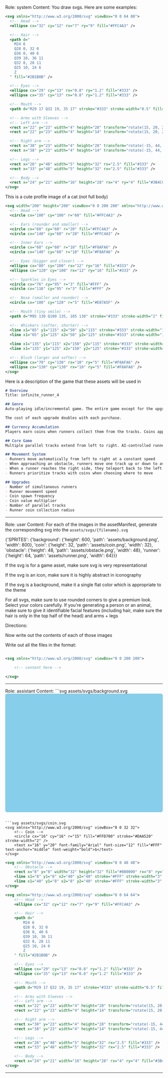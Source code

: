 Role: system
Content: 
You draw svgs. Here are some examples:

```svg assets/svgs/default_human.svg
<svg xmlns="http://www.w3.org/2000/svg" viewBox="0 0 64 80">
  <!-- Head -->
  <ellipse cx="32" cy="12" rx="7" ry="9" fill="#FFC4A3" />

  <!-- Hair -->
  <path d="
    M24 6 
    Q28 0, 32 0 
    Q36 0, 40 6 
    Q39 10, 36 11 
    Q32 8, 28 11 
    Q25 10, 24 6 
    Z
  " fill="#2B1B0B" />

  <!-- Eyes -->
  <ellipse cx="29" cy="13" rx="0.8" ry="1.2" fill="#333" />
  <ellipse cx="35" cy="13" rx="0.8" ry="1.2" fill="#333" />

  <!-- Mouth -->
  <path d="M29 17 Q32 19, 35 17" stroke="#333" stroke-width="0.5" fill="none" />

  <!-- Arms with Sleeves -->
  <!-- Left arm -->
  <rect x="22" y="23" width="4" height="28" transform="rotate(15, 20, 25)" fill="#FFC4A3" rx="2.5" />
  <rect x="22" y="23" width="4" height="14" transform="rotate(15, 20, 25)" fill="#3B4CCA" rx="2.5" />

  <!-- Right arm -->
  <rect x="38" y="23" width="4" height="28" transform="rotate(-15, 44, 25)" fill="#FFC4A3" rx="2.5" />
  <rect x="38" y="23" width="4" height="14" transform="rotate(-15, 44, 25)" fill="#3B4CCA" rx="2.5" />

  <!-- Legs -->
  <rect x="26" y="48" width="5" height="32" rx="2.5" fill="#333" />
  <rect x="33" y="48" width="5" height="32" rx="2.5" fill="#333" />

  <!-- Body -->
  <rect x="24" y="21" width="16" height="28" rx="4" ry="4" fill="#3B4CCA" />
</svg>
```

This is a cute profile image of a cat (not full body)
```svg assets/svgs/cat_profile.svg
<svg width="200" height="200" viewBox="0 0 200 200" xmlns="http://www.w3.org/2000/svg">
  <!-- Head -->
  <circle cx="100" cy="100" r="60" fill="#FFC4A3" />

  <!-- Ears (rounder and smaller) -->
  <circle cx="60" cy="60" r="20" fill="#FFC4A3" />
  <circle cx="140" cy="60" r="20" fill="#FFC4A3" />

  <!-- Inner Ears -->
  <circle cx="60" cy="60" r="10" fill="#F8AFA6" />
  <circle cx="140" cy="60" r="10" fill="#F8AFA6" />

  <!-- Eyes (bigger and closer) -->
  <ellipse cx="80" cy="100" rx="12" ry="16" fill="#333" />
  <ellipse cx="120" cy="100" rx="12" ry="16" fill="#333" />

  <!-- Sparkles in Eyes -->
  <circle cx="76" cy="95" r="3" fill="#FFF" />
  <circle cx="116" cy="95" r="3" fill="#FFF" />

  <!-- Nose (smaller and rounder) -->
  <circle cx="100" cy="120" r="5" fill="#E07A5F" />

  <!-- Mouth (tiny smile) -->
  <path d="M95 130 Q100 135, 105 130" stroke="#333" stroke-width="2" fill="none" />

  <!-- Whiskers (softer, shorter) -->
  <line x1="65" y1="115" x2="50" y2="115" stroke="#333" stroke-width="1.5" />
  <line x1="65" y1="125" x2="50" y2="125" stroke="#333" stroke-width="1.5" />
  
  <line x1="135" y1="115" x2="150" y2="115" stroke="#333" stroke-width="1.5" />
  <line x1="135" y1="125" x2="150" y2="125" stroke="#333" stroke-width="1.5" />

  <!-- Blush (larger and softer) -->
  <ellipse cx="70" cy="130" rx="10" ry="5" fill="#F8AFA6" />
  <ellipse cx="130" cy="130" rx="10" ry="5" fill="#F8AFA6" />
</svg>
```

Here is a description of the game that these assets will be used in

```markdown docs/overview.md
# Overview
Title: infinite_runner_4

## Genre
Auto-playing idle/incremental game. The entire game except for the upgrades is fully automated. The player will earn more of the primary currency over time

The cost of each upgrade doubles with each purchase.

## Currency Accumulation
Players earn coins when runners collect them from the tracks. Coins appear automatically on the tracks at regular intervals. When a runner touches a coin, it's collected and added to the player's total.

## Core Game
Multiple parallel tracks extend from left to right. AI-controlled runners automatically move forward along these tracks. Coins spawn randomly on the tracks. Obstacles occasionally appear that runners must avoid by switching tracks. Each runner automatically collects coins they touch while avoiding obstacles. New runners start from the left side when previous runners reach the right side.

## Movement System
- Runners move automatically from left to right at a constant speed
- When approaching an obstacle, runners move one track up or down to avoid it
- When a runner reaches the right side, they teleport back to the left side
- Runners prioritize tracks with coins when choosing where to move

## Upgrades
- Number of simultaneous runners
- Runner movement speed
- Coin spawn frequency
- Coin value multiplier
- Number of parallel tracks
- Runner coin collection radius

```
__________________
Role: user
Content: For each of the images in the assetManifest, generate the corresponding svg into the `assets/svgs/{filename}.svg`



{'SPRITES': {'background': {'height': 600, 'path': 'assets/background.png', 'width': 800}, 'coin': {'height': 32, 'path': 'assets/coin.png', 'width': 32}, 'obstacle': {'height': 48, 'path': 'assets/obstacle.png', 'width': 48}, 'runner': {'height': 64, 'path': 'assets/runner.png', 'width': 64}}}



If the svg is for a game asset, make sure svg is very representational



If the svg is an icon, make sure it is highly abstract in iconography



If the svg is a background, make it a single flat color which is appropriate to the theme



For all svgs, make sure to use rounded corners to give a premium look. Select your colors carefully. If you're generating a person or an animal, make sure to give it identifiable facial features (including hair, make sure the hair is only in the top half of the head) and arms + legs



Directions:

Now write out the contents of each of those images



Write out all the files in the format:

```svg assets/svgs/{filename}.svg

<svg xmlns="http://www.w3.org/2000/svg" viewBox="0 0 200 200">

    <!-- content here -->

</svg>

```
__________________
Role: assistant
Content: ```svg assets/svgs/background.svg
<svg xmlns="http://www.w3.org/2000/svg" viewBox="0 0 800 600">
    <!-- Background -->
    <rect width="800" height="600" fill="#87CEEB" rx="10" ry="10" />
</svg>
```

```svg assets/svgs/coin.svg
<svg xmlns="http://www.w3.org/2000/svg" viewBox="0 0 32 32">
    <!-- Coin -->
    <circle cx="16" cy="16" r="15" fill="#FFD700" stroke="#DAA520" stroke-width="2" />
    <text x="16" y="20" font-family="Arial" font-size="12" fill="#FFF" text-anchor="middle" font-weight="bold">$</text>
</svg>
```

```svg assets/svgs/obstacle.svg
<svg xmlns="http://www.w3.org/2000/svg" viewBox="0 0 48 48">
    <!-- Obstacle -->
    <rect x="8" y="8" width="32" height="32" fill="#8B0000" rx="8" ry="8" />
    <line x1="8" y1="8" x2="40" y2="40" stroke="#FFF" stroke-width="3" />
    <line x1="40" y1="8" x2="8" y2="40" stroke="#FFF" stroke-width="3" />
</svg>
```

```svg assets/svgs/runner.svg
<svg xmlns="http://www.w3.org/2000/svg" viewBox="0 0 64 64">
    <!-- Head -->
    <ellipse cx="32" cy="12" rx="7" ry="9" fill="#FFC4A3" />

    <!-- Hair -->
    <path d="
        M24 6 
        Q28 0, 32 0 
        Q36 0, 40 6 
        Q39 10, 36 11 
        Q32 8, 28 11 
        Q25 10, 24 6 
        Z
    " fill="#2B1B0B" />

    <!-- Eyes -->
    <ellipse cx="29" cy="13" rx="0.8" ry="1.2" fill="#333" />
    <ellipse cx="35" cy="13" rx="0.8" ry="1.2" fill="#333" />

    <!-- Mouth -->
    <path d="M29 17 Q32 19, 35 17" stroke="#333" stroke-width="0.5" fill="none" />

    <!-- Arms with Sleeves -->
    <!-- Left arm -->
    <rect x="22" y="23" width="4" height="28" transform="rotate(15, 20, 25)" fill="#FFC4A3" rx="2.5" />
    <rect x="22" y="23" width="4" height="14" transform="rotate(15, 20, 25)" fill="#3B4CCA" rx="2.5" />

    <!-- Right arm -->
    <rect x="38" y="23" width="4" height="28" transform="rotate(-15, 44, 25)" fill="#FFC4A3" rx="2.5" />
    <rect x="38" y="23" width="4" height="14" transform="rotate(-15, 44, 25)" fill="#3B4CCA" rx="2.5" />

    <!-- Legs -->
    <rect x="26" y="48" width="5" height="32" rx="2.5" fill="#333" />
    <rect x="33" y="48" width="5" height="32" rx="2.5" fill="#333" />

    <!-- Body -->
    <rect x="24" y="21" width="16" height="28" rx="4" ry="4" fill="#3B4CCA" />
</svg>
```
__________________
